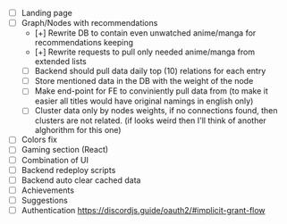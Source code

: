 - [ ] Landing page
- [ ] Graph/Nodes with recommendations
  - [+] Rewrite DB to contain even unwatched anime/manga for recommendations keeping
  - [+] Rewrite requests to pull only needed anime/manga from extended lists
  - [ ] Backend should pull data daily top (10) relations for each entry
  - [ ] Store mentioned data in the DB with the weight of the node
  - [ ] Make end-point for FE to conviniently pull data from (to make it easier all titles would have original namings in english only)
  - [ ] Cluster data only by nodes weights, if no connections found, then clusters are not related. (if looks weird then I'll think of another alghorithm for this one)
- [ ] Colors fix
- [ ] Gaming section (React)
- [ ] Combination of UI
- [ ] Backend redeploy scripts
- [ ] Backend auto clear cached data
- [ ] Achievements
- [ ] Suggestions
- [ ] Authentication https://discordjs.guide/oauth2/#implicit-grant-flow